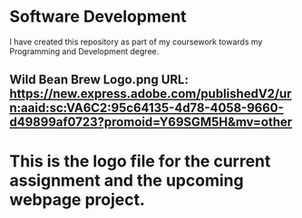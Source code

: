 # Software Development
I have created this repository as part of my coursework towards my Programming and Development degree. 

## Wild Bean Brew Logo.png URL: https://new.express.adobe.com/publishedV2/urn:aaid:sc:VA6C2:95c64135-4d78-4058-9660-d49899af0723?promoid=Y69SGM5H&mv=other
# This is the logo file for the current assignment and the upcoming webpage project. 
